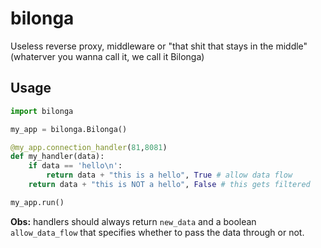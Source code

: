 # bilonga
Useless reverse proxy, middleware or "that shit that stays in the middle" (whaterver you wanna call it, we call it Bilonga)

## Usage
```python
import bilonga

my_app = bilonga.Bilonga()

@my_app.connection_handler(81,8081)
def my_handler(data):
    if data == 'hello\n':
        return data + "this is a hello", True # allow data flow
    return data + "this is NOT a hello", False # this gets filtered

my_app.run()
```

**Obs:** handlers should always return `new_data` and a boolean `allow_data_flow` that specifies whether to
pass the data through or not.

